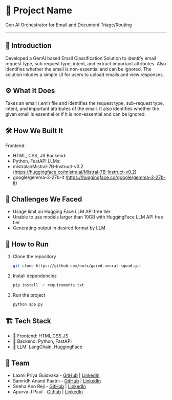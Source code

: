 # 🚀 Project Name

Gen AI Orchestrator for Email and Document Triage/Routing 

---

## 🎯 Introduction
Developed a GenAI based Email Classification Solution to identify email request type, sub request type, intent, and extract important attributes. Also identifies whether the email is non-essential and can be ignored. The solution inludes a simple UI for users to upload emails and view responses.

## ⚙️ What It Does
Takes an email (.eml) file and identifies the request type, sub-request type, intent, and important attributes of the email. It also identifies whether the given email is essential or if it is non-essential and can be ignored.

## 🛠️ How We Built It
Frontend:
- HTML, CSS, JS
Backend:
- Python, FastAPI
LLMs: 
- mistralai/Mistral-7B-Instruct-v0.2 (https://huggingface.co/mistralai/Mistral-7B-Instruct-v0.2)
- google/gemma-3-27b-it (https://huggingface.co/google/gemma-3-27b-it)

## 🚧 Challenges We Faced
- Usage limit on Hugging Face LLM API free tier
- Unable to use models larger than 10GB with HuggingFace LLM API free tier
- Generating output in desired format by LLM

## 🏃 How to Run
1. Clone the repository  
   ```sh
   git clone https://github.com/ewfx/gaied-neural-squad.git
   ```
2. Install dependencies  
   ```sh
   pip install -r requirements.txt
   ```
3. Run the project  
   ```sh
   python app.py
   ```

## 🏗️ Tech Stack
- 🔹 Frontend: HTML,CSS,JS
- 🔹 Backend: Python, FastAPI 
- 🔹 LLM: LangChain, HuggingFace

## 👥 Team
- Laxmi Priya Guidvaka - [GitHub](https://github.com/Laxmi-Priya-Gudivaka-18) | [LinkedIn](https://www.linkedin.com/in/laxmi-priya-gudivaka-643754233)
- Samridh Anand Paatni - [GitHub](https://github.com/The5thAxiom) | [LinkedIn](https://www.linkedin.com/in/samridh-anand-paatni-57a045215/)
- Sneha Ann Reji - [GitHub](https://github.com/snehaannreji) | [LinkedIn](https://www.linkedin.com/in/sneha-ann-reji/)
- Apurva J Paul - [Github](https://github.com/Apurva-Jyoti-paul) | [LinkedIn](https://www.linkedin.com/in/apurva-jyoti-paul-9179b9202/?originalSubdomain=in)
